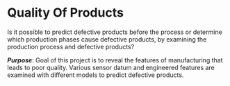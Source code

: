 # Quality Of Products
Is it possible to predict defective products before the process or determine which production phases cause defective products, by examining the production process and defective products?

*__Purpose__*:  Goal of this project is to reveal the features of manufacturing that leads to poor quality. Various sensor datum and engineered features are examined with different models to predict defective products.

